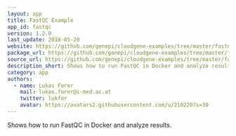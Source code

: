 ```yaml
---
layout: app
title: FastQC Example
app_id: fastqc
version: 1.2.0
last_update: 2018-05-20
website: https://github.com/genepi/cloudgene-examples/tree/master/fastqc
package_url: https://github.com/genepi/cloudgene-examples/tree/master/fastqc
source_url: https://github.com/genepi/cloudgene-examples/tree/master/fastqc
description_short: Shows how to run FastQC in Docker and analyze results.
category: app
authors:
  - name: Lukas Forer
    mail: lukas.forer@i-med.ac.at
    twitter: lukfor
    avatar: https://avatars2.githubusercontent.com/u/210220?s=30
---
```


Shows how to run FastQC in Docker and analyze results.

